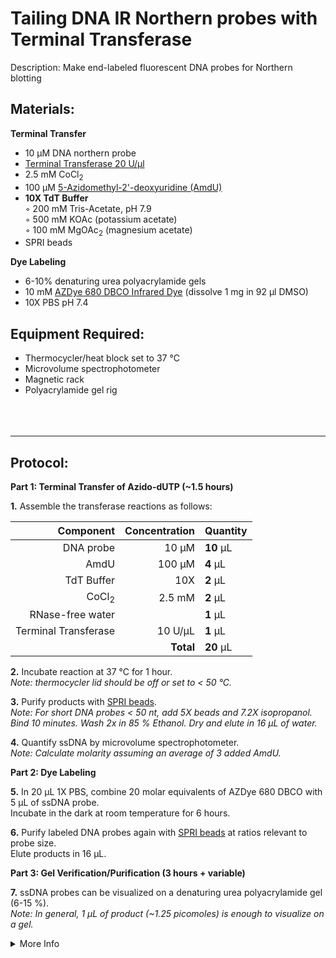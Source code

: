 Tailing DNA IR Northern probes with Terminal Transferase
================================================================================
Description: Make end-labeled fluorescent DNA probes for Northern blotting

Materials:
--------------------------------------------------------------------------------
  **Terminal Transfer**  
  * 10 µM DNA northern probe
  * [Terminal Transferase 20 U/µl](https://www.neb.com/products/m0315-terminal-transferase)
  * 2.5 mM CoCl<sub>2</sub>
  * 100 µM [5-Azidomethyl-2'-deoxyuridine (AmdU)](https://www.lumiprobe.com/p/amdu-azidomethyl-deoxyuridine)
  * **10X TdT Buffer**  
    ◦ 200 mM Tris-Acetate, pH 7.9  
    ◦ 500 mM KOAc (potassium acetate)  
    ◦ 100 mM MgOAc<sub>2</sub> (magnesium acetate)
  * SPRI beads
  
  **Dye Labeling**  
  * 6-10% denaturing urea polyacrylamide gels  
  * 10 mM [AZDye 680 DBCO Infrared Dye](https://clickchemistrytools.com/product/afdye-680-dbco/) (dissolve 1 mg in 92 µl DMSO)
  * 10X PBS pH 7.4  

    

Equipment Required:
--------------------------------------------------------------------------------
  * Thermocycler/heat block set to 37 °C
  * Microvolume spectrophotometer
  * Magnetic rack
  * Polyacrylamide gel rig
<br/><br/><br/><br/>
  
___
Protocol:
--------------------------------------------------------------------------------

**Part 1: Terminal Transfer of Azido-dUTP (~1.5 hours)**  

**1.** Assemble the transferase reactions as follows:

  | Component | Concentration | Quantity | 
  | ---------: | ---------: | :---------- |
  | DNA probe | 10 µM | **10**  µL | 
  | AmdU | 100 µM | **4**  µL |
  | TdT Buffer | 10X | **2**  µL |
  | CoCl<sub>2</sub> | 2.5 mM | **2**  µL |
  | RNase-free water |  | **1**  µL |  
  | Terminal Transferase | 10 U/µL | **1**  µL |
  || **Total** | **20** µL |

**2.** Incubate reaction at 37 °C for 1 hour.<br/>
_Note: thermocycler lid should be off or set to < 50 °C._ 

**3.** Purify products with [SPRI beads](../NGS/SPRI-beads.md).<br/>
_Note: For short DNA probes < 50 nt, add 5X beads and 7.2X isopropanol._ <br/>
_Bind 10 minutes. Wash 2x in 85 % Ethanol. Dry and elute in 16 µL of water._

**4.** Quantify ssDNA by microvolume spectrophotometer.<br/>
_Note: Calculate molarity assuming an average of 3 added AmdU._

**Part 2: Dye Labeling** 

**5.** In 20 µL 1X PBS, combine 20 molar equivalents of AZDye 680 DBCO with 5 µL of ssDNA probe. <br/>
Incubate in the dark at room temperature for 6 hours.

**6.** Purify labeled DNA probes again with [SPRI beads](../NGS/SPRI-beads.md) at ratios relevant to probe size.<br/>
Elute products in 16 µL.

**Part 3: Gel Verification/Purification (3 hours + variable)** 

**7.** ssDNA probes can be visualized on a denaturing urea polyacrylamide gel (6-15 %).<br/>
_Note: In general, 1 µL of product (~1.25 picomoles) is enough to visualize on a gel._

  
<!-- The text below creates dropdown lists for links to next steps or hyperlinks -->


<details>
  <summary>More Info</summary>
  
  <a href="https://doi.org/10.1261%2Frna.068213.118">
Original IR Northern Paper</a>

</details>
